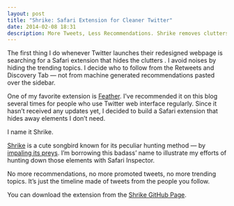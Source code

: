 ```yaml
---
layout: post
title: "Shrike: Safari Extension for Cleaner Twitter"
date: 2014-02-08 18:31
description: More Tweets, Less Recommendations. Shrike removes clutters from Twitter web interface.
---
```


The first thing I do whenever Twitter launches their redesigned webpage is searching for a Safari extension that hides the clutters . I avoid noises by hiding the trending topics. I decide who to follow from the Retweets and Discovery Tab — not from machine generated recommendations pasted over the sidebar.

One of my favorite extension is [Feather](http://chrismasterson.me/feather/ "Feather - Twitter, a little cleaner. - Chris Masterson"). I’ve recommended it on this blog several times for people who use Twitter web interface regularly. Since it hasn’t received any updates yet, I decided to build a Safari extension that hides away elements I don’t need.

I name it Shrike.

[Shrike][5601-001] is a cute songbird known for its peculiar hunting method — by [impaling its preys][5601-002]. I’m borrowing this badass’ name to illustrate my efforts of hunting down those elements with Safari Inspector.

[5601-001]: http://en.wikipedia.org/wiki/Shrike "Shrike"
[5601-002]: http://www.youtube.com/watch?v=RPXDouwQFFs "World&#39;s Weirdest - Cute Bird Impales Its Prey - YouTube"

No more recommendations, no more promoted tweets, no more trending topics. It’s just the timeline made of tweets from the people you follow.

You can download the extension from the [Shrike GitHub Page](https://github.com/sayzlim/Shrike "Shrike for Twitter").